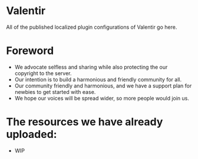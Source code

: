 # Valentir
All of the published localized plugin configurations of Valentir go here.

# Foreword
- We advocate selfless and sharing while also protecting the our copyright to the server.
- Our intention is to build a harmonious and friendly community for all.
- Our community friendly and harmonious, and we have a support plan for newbies to get started with ease.
- We hope our voices will be spread wider, so more people would join us.

# The resources we have already uploaded:
- WIP
